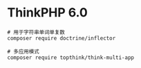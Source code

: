 ThinkPHP 6.0
===============

```
# 用于字符串单词单复数
composer require doctrine/inflector

# 多应用模式
composer require topthink/think-multi-app
```